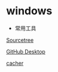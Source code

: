 # windows

* 常用工具

[Sourcetree](https://www.sourcetreeapp.com/)

[GitHub Desktop](https://desktop.github.com/)

[cacher](https://www.cacher.io/)

